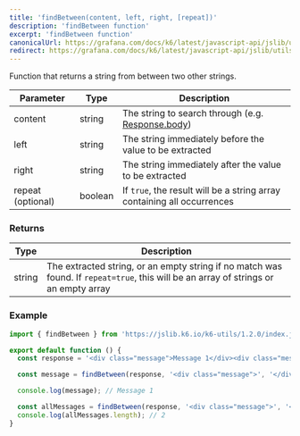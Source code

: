 ```yaml
---
title: 'findBetween(content, left, right, [repeat])'
description: 'findBetween function'
excerpt: 'findBetween function'
canonicalUrl: https://grafana.com/docs/k6/latest/javascript-api/jslib/utils/findbetween/
redirect: https://grafana.com/docs/k6/latest/javascript-api/jslib/utils/findbetween/
---
```


Function that returns a string from between two other strings.

| Parameter | Type | Description |
| --------- | ---- | ----------- |
| content  | string | The string to search through (e.g. [Response.body](/javascript-api/k6-http/response/)) |
| left | string | The string immediately before the value to be extracted |
| right | string | The string immediately after the value to be extracted |
| repeat (optional) | boolean | If `true`, the result will be a string array containing all occurrences |

### Returns

| Type   | Description     |
| -----  | --------------- |
| string | The extracted string, or an empty string if no match was found. If `repeat=true`, this will be an array of strings or an empty array |


### Example

<CodeGroup labels={[]}>

```javascript
import { findBetween } from 'https://jslib.k6.io/k6-utils/1.2.0/index.js';

export default function () {
  const response = '<div class="message">Message 1</div><div class="message">Message 2</div>';

  const message = findBetween(response, '<div class="message">', '</div>');

  console.log(message); // Message 1

  const allMessages = findBetween(response, '<div class="message">', '</div>', true);
  console.log(allMessages.length); // 2
}
```

</CodeGroup>
